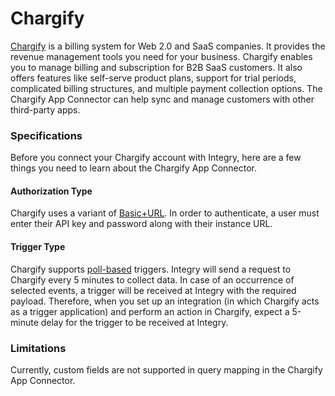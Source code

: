 # Chargify

[Chargify](https://www.integry.io/apps/chargify) is a billing system for Web 2.0 and SaaS companies. It provides the revenue management tools you need for your business. Chargify enables you to manage billing and subscription for B2B SaaS customers. It also offers features like self-serve product plans, support for trial periods, complicated billing structures, and multiple payment collection options. The Chargify App Connector can help sync and manage customers with other third-party apps.&#x20;

### Specifications  <a href="#specifications-0-0" id="specifications-0-0"></a>

Before you connect your Chargify account with Integry, here are a few things you need to learn about the Chargify App Connector.&#x20;

#### Authorization Type  <a href="#authorization-type-0-1" id="authorization-type-0-1"></a>

Chargify uses a variant of [Basic+URL](https://support.integry.io/hc/en-us/articles/11112617800985-Authentication-Types-Supported-in-Integry). In order to authenticate, a user must enter their API key and password along with their instance URL.&#x20;

#### Trigger Type <a href="#trigger-type-0-2" id="trigger-type-0-2"></a>

Chargify supports [poll-based](https://www.testpreptraining.com/tutorial/describe-polling-triggers-and-their-usage/) triggers. Integry will send a request to Chargify every 5 minutes to collect data. In case of an occurrence of selected events, a trigger will be received at Integry with the required payload. Therefore, when you set up an integration (in which Chargify acts as a trigger application) and perform an action in Chargify, expect a 5-minute delay for the trigger to be received at Integry.&#x20;

### Limitations <a href="#limitations-0-3" id="limitations-0-3"></a>

Currently, custom fields are not supported in query mapping in the Chargify App Connector.
